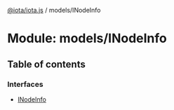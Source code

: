 [@iota/iota.js](../README.md) / models/INodeInfo

# Module: models/INodeInfo

## Table of contents

### Interfaces

- [INodeInfo](../interfaces/models_inodeinfo.inodeinfo.md)
